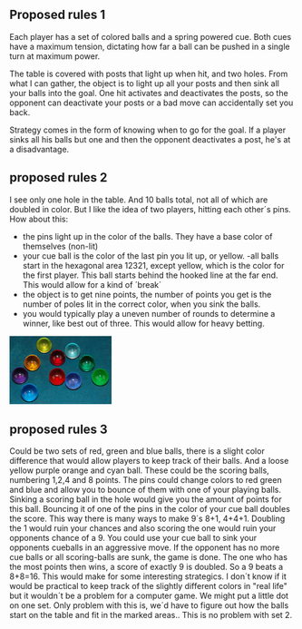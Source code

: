 ## Proposed rules 1
Each player has a set of colored balls and a spring powered cue. 
Both cues have a maximum tension, dictating how far a ball can be pushed in a single turn at maximum power.

The table is covered with posts that light up when hit, and two holes. 
From what I can gather, the object is to light up all your posts and then sink all your balls into the goal. 
One hit activates and deactivates the posts, 
so the opponent can deactivate your posts or a bad move can accidentally set you back.

Strategy comes in the form of knowing when to go for the goal. 
If a player sinks all his balls but one and then the opponent deactivates a post, he's at a disadvantage.

## proposed rules 2
I see only one hole in the table. And 10 balls total, not all of which are doubled in color.
But I like the idea of two players, hitting each other´s pins.
How about this:
- the pins light up in the color of the balls. They have a base color of themselves (non-lit)
- your cue ball is the color of the last pin you lit up, or yellow.
-all balls start in the hexagonal area 12321, except yellow, which is the color for the first player. This ball starts behind the hooked line at the far end. This would allow for a kind of ´break´
- the object is to get nine points, the number of points you get is the number of poles lit in the correct color, when you sink the balls.
- you would typically play a uneven number of rounds to determine a winner, like best out of three. This would allow for heavy betting.

![set of balls](https://raw.githubusercontent.com/HjalmarSnoep/MG-dom-jot/master/Dom_jot_balls_-_It%2527s_a_Wrap.jpg)

## proposed rules 3
Could be two sets of red, green and blue balls, there is a slight color difference that would allow players to keep track of their balls.
And a loose yellow purple orange and cyan ball. These could be the scoring balls, numbering 1,2,4 and 8 points.
The pins could change colors to red green and blue and allow you to bounce of them with one of your playing balls.
Sinking a scoring ball in the hole would give you the amount of points for this ball. Bouncing it of one of the pins in the color of your cue ball doubles the score. This way there is many ways to make 9´s 8+1, 4+4+1. Doubling the 1 would ruin your chances and also scoring the one would ruin your opponents chance of a 9.
You could use your cue ball to sink your opponents cueballs in an aggressive move.
If the opponent has no more cue balls or all scoring-balls are sunk, the game is done.
The one who has the most points then wins, a score of exactly 9 is doubled. So a 9 beats a 8+8=16.
This would make for some interesting strategics.
I don´t know if it would be practical to keep track of the slightly different colors in "real life" but it wouldn´t be a problem for a computer game.
We might put a little dot on one set.
Only problem with this is, we´d have to figure out how the balls start on the table and fit in the marked areas.. This is no problem with set 2.
